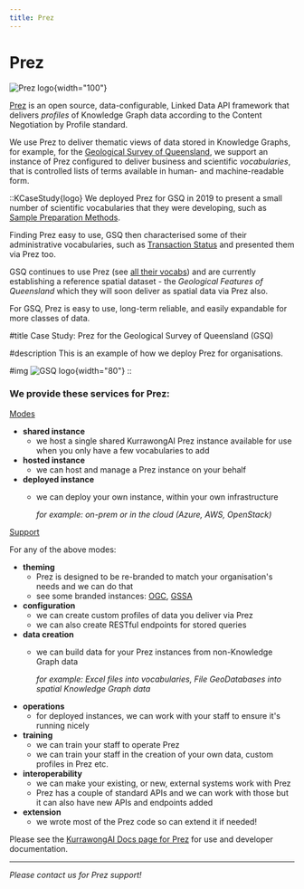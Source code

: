 ```yaml
---
title: Prez
---
```

# Prez

![Prez logo](/img/logo-prez.png){width="100"}

[Prez](https://github.com/rdflib/prez/) is an open source, data-configurable, Linked Data API framework that delivers _profiles_ of Knowledge Graph data according to the Content Negotiation by Profile standard.

We use Prez to deliver thematic views of data stored in Knowledge Graphs, for example, for the [Geological Survey of Queensland](https://www.business.qld.gov.au/industries/mining-energy-water/resources/geoscience-information/gsq), we support an instance of Prez configured to deliver business and scientific _vocabularies_, that is controlled lists of terms available in human- and machine-readable form.

::KCaseStudy{logo}
We deployed Prez for GSQ in 2019 to present a small number of scientific vocabularies that they were developing, such as [Sample Preparation Methods](http://linked.data.gov.au/def/sample-preparation-methods).

Finding Prez easy to use, GSQ then characterised some of their administrative vocabularies, such as [Transaction Status](https://vocabs.gsq.digital/object?uri=http://linked.data.gov.au/def/transaction-status) and presented them via Prez too.

GSQ continues to use Prez (see [all their vocabs](https://vocabs.gsq.digital/vocabulary/)) and are currently establishing a reference spatial dataset - the _Geological Features of Queensland_ which they will soon deliver as spatial data via Prez also.

For GSQ, Prez is easy to use, long-term reliable, and easily expandable for more classes of data.

#title
Case Study: Prez for the Geological Survey of Queensland (GSQ)

#description
This is an example of how we deploy Prez for organisations.

#img
![GSQ logo](/img/logo-gsq.jpg){width="80"}
::

### We provide these services for Prez:

<ins>Modes</ins>

- **shared instance**
  - we host a single shared KurrawongAI Prez instance available for use when you only have a few vocabularies to add
- **hosted instance**
  - we can host and manage a Prez instance on your behalf
- **deployed instance**
  - we can deploy your own instance, within your own infrastructure
    
    _for example: on-prem or in the cloud (Azure, AWS, OpenStack)_

<ins>Support</ins>

For any of the above modes:

- **theming**
  - Prez is designed to be re-branded to match your organisation's needs and we can do that
  - see some branded instances: [OGC](http://defs.opengis.net/vocprez/vocab/), [GSSA](https://gssa-prez-linux-web-app.azurewebsites.net/vocab)
- **configuration**
  - we can create custom profiles of data you deliver via Prez
  - we can also create RESTful endpoints for stored queries
- **data creation**
  - we can build data for your Prez instances from non-Knowledge Graph data

    _for example: Excel files into vocabularies, File GeoDatabases into spatial Knowledge Graph data_
- **operations**
  - for deployed instances, we can work with your staff to ensure it's running nicely
- **training**
  - we can train your staff to operate Prez
  - we can train your staff in the creation of your own data, custom profiles in Prez etc.
- **interoperability**
  - we can make your existing, or new, external systems work with Prez
  - Prez has a couple of standard APIs and we can work with those but it can also have new APIs and endpoints added
- **extension**
  - we wrote most of the Prez code so can extend it if needed!

Please see the [KurrawongAI Docs page for Prez](https://docs.kurrawong.ai/products/prez/) for use and developer documentation.

---

_Please contact us for Prez support!_